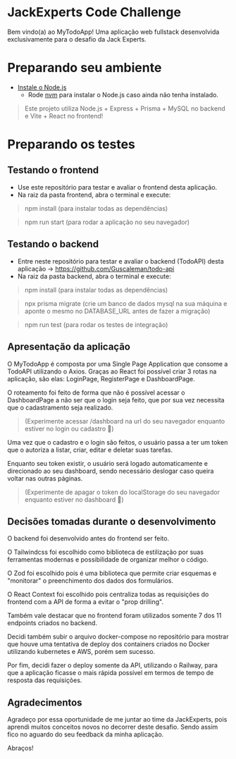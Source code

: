 # JackExperts Code Challenge

Bem vindo(a) ao MyTodoApp! Uma aplicação web fullstack desenvolvida exclusivamente para o desafio da Jack Experts.

# Preparando seu ambiente 

- [Instale o Node.js](https://nodejs.org/en/download/)
  - Rode [nvm](https://github.com/nvm-sh/nvm#installing-and-updating) para instalar o Node.js caso ainda não tenha instalado.

> Este projeto utiliza Node.js + Express + Prisma + MySQL no backend e Vite + React no frontend!

# Preparando os testes

## Testando o frontend

-  Use este repositório para testar e avaliar o frontend desta aplicação.
-  Na raiz da pasta frontend, abra o terminal e execute:
> npm install (para instalar todas as dependências)

> npm run start (para rodar a aplicação no seu navegador)

## Testando o backend

-  Entre neste repositório para testar e avaliar o backend (TodoAPI) desta aplicação -> https://github.com/Guscaleman/todo-api
-  Na raiz da pasta backend, abra o terminal e execute:
> npm install (para instalar todas as dependências)

> npx prisma migrate (crie um banco de dados mysql na sua máquina e aponte o mesmo no DATABASE_URL antes de fazer a migração)

> npm run test (para rodar os testes de integração)

## Apresentação da aplicação

O MyTodoApp é composta por uma Single Page Application que consome a TodoAPI utilizando o Axios. Graças ao React foi possível criar 3 rotas na aplicação, são elas: LoginPage, RegisterPage e DashboardPage.

O roteamento foi feito de forma que não é possível acessar o DashboardPage a não ser que o login seja feito, que por sua vez necessita que o cadastramento seja realizado. 

> (Experimente acessar /dashboard na url do seu navegador enquanto estiver no login ou cadastro 👀)

Uma vez que o cadastro e o login são feitos, o usuário passa a ter um token que o autoriza a listar, criar, editar e deletar suas tarefas.

Enquanto seu token existir, o usuário será logado automaticamente e direcionado ao seu dashboard, sendo necessário deslogar caso queira voltar nas outras páginas. 

> (Experimente de apagar o token do localStorage do seu navegador enquanto estiver no dashboard 👀)

## Decisões tomadas durante o desenvolvimento

O backend foi desenvolvido antes do frontend ser feito.

O Tailwindcss foi escolhido como biblioteca de estilização por suas ferramentas modernas e possibilidade de organizar melhor o código.

O Zod foi escolhido pois é uma biblioteca que permite criar esquemas e "monitorar" o preenchimento dos dados dos formulários.

O React Context foi escolhido pois centraliza todas as requisições do frontend com a API de forma a evitar o "prop drilling".

Também vale destacar que no frontend foram utilizados somente 7 dos 11 endpoints criados no backend.

Decidi também subir o arquivo docker-compose no repositório para mostrar que houve uma tentativa de deploy dos containers criados no Docker utilizando kubernetes e AWS, porém sem sucesso.

Por fim, decidi fazer o deploy somente da API, utilizando o Railway, para que a aplicação ficasse o mais rápida possível em termos de tempo de resposta das requisições.

## Agradecimentos

Agradeço por essa oportunidade de me juntar ao time da JackExperts, pois aprendi muitos conceitos novos no decorrer deste desafio. Sendo assim fico no aguardo do seu feedback da minha aplicação.

Abraços! 
